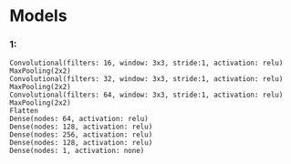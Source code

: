 # Models
### 1:
    Convolutional(filters: 16, window: 3x3, stride:1, activation: relu)
    MaxPooling(2x2)
    Convolutional(filters: 32, window: 3x3, stride:1, activation: relu)
    MaxPooling(2x2)
    Convolutional(filters: 64, window: 3x3, stride:1, activation: relu)
    MaxPooling(2x2)
    Flatten
    Dense(nodes: 64, activation: relu)
    Dense(nodes: 128, activation: relu)
    Dense(nodes: 256, activation: relu)
    Dense(nodes: 128, activation: relu)
    Dense(nodes: 1, activation: none)
